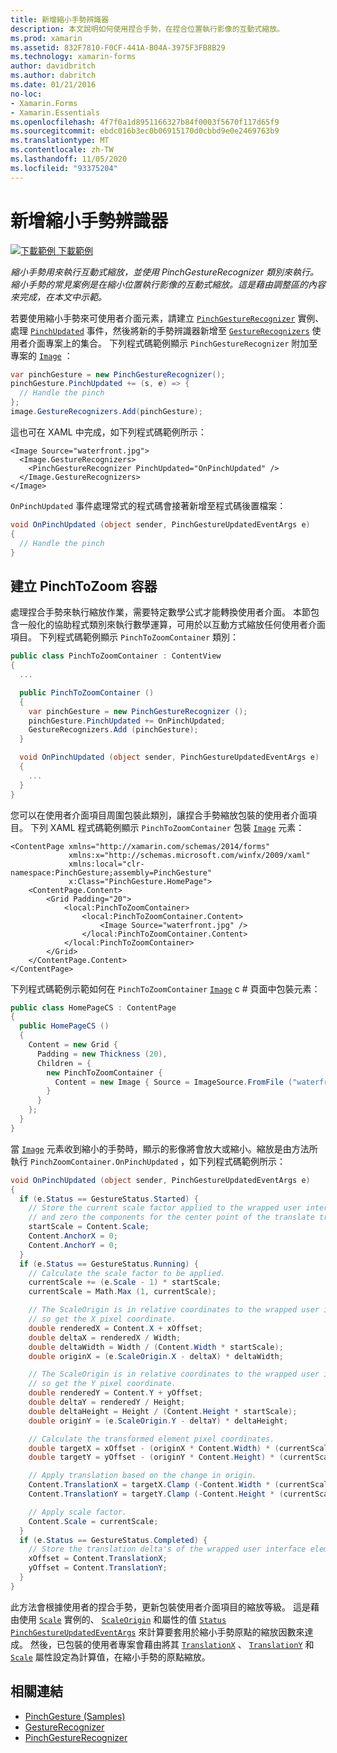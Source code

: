 ```yaml
---
title: 新增縮小手勢辨識器
description: 本文說明如何使用捏合手勢，在捏合位置執行影像的互動式縮放。
ms.prod: xamarin
ms.assetid: 832F7810-F0CF-441A-B04A-3975F3FB8B29
ms.technology: xamarin-forms
author: davidbritch
ms.author: dabritch
ms.date: 01/21/2016
no-loc:
- Xamarin.Forms
- Xamarin.Essentials
ms.openlocfilehash: 4f7f0a1d8951166327b84f0003f5670f117d65f9
ms.sourcegitcommit: ebdc016b3ec0b06915170d0cbbd9e0e2469763b9
ms.translationtype: MT
ms.contentlocale: zh-TW
ms.lasthandoff: 11/05/2020
ms.locfileid: "93375204"
---
```

# <a name="add-a-pinch-gesture-recognizer"></a>新增縮小手勢辨識器

[![下載範例](~/media/shared/download.png) 下載範例](/samples/xamarin/xamarin-forms-samples/workingwithgestures-pinchgesture)

_縮小手勢用來執行互動式縮放，並使用 PinchGestureRecognizer 類別來執行。縮小手勢的常見案例是在縮小位置執行影像的互動式縮放。這是藉由調整區的內容來完成，在本文中示範。_

若要使用縮小手勢來可使用者介面元素，請建立 [`PinchGestureRecognizer`](xref:Xamarin.Forms.PinchGestureRecognizer) 實例、處理 [`PinchUpdated`](xref:Xamarin.Forms.PinchGestureRecognizer.PinchUpdated) 事件，然後將新的手勢辨識器新增至 [`GestureRecognizers`](xref:Xamarin.Forms.View.GestureRecognizers) 使用者介面專案上的集合。 下列程式碼範例顯示 `PinchGestureRecognizer` 附加至專案的 [`Image`](xref:Xamarin.Forms.Image) ：

```csharp
var pinchGesture = new PinchGestureRecognizer();
pinchGesture.PinchUpdated += (s, e) => {
  // Handle the pinch
};
image.GestureRecognizers.Add(pinchGesture);
```

這也可在 XAML 中完成，如下列程式碼範例所示：

```xaml
<Image Source="waterfront.jpg">
  <Image.GestureRecognizers>
    <PinchGestureRecognizer PinchUpdated="OnPinchUpdated" />
  </Image.GestureRecognizers>
</Image>
```

`OnPinchUpdated` 事件處理常式的程式碼會接著新增至程式碼後置檔案：

```csharp
void OnPinchUpdated (object sender, PinchGestureUpdatedEventArgs e)
{
  // Handle the pinch
}
```

## <a name="creating-a-pinchtozoom-container"></a>建立 PinchToZoom 容器

處理捏合手勢來執行縮放作業，需要特定數學公式才能轉換使用者介面。 本節包含一般化的協助程式類別來執行數學運算，可用於以互動方式縮放任何使用者介面項目。 下列程式碼範例顯示 `PinchToZoomContainer` 類別：

```csharp
public class PinchToZoomContainer : ContentView
{
  ...

  public PinchToZoomContainer ()
  {
    var pinchGesture = new PinchGestureRecognizer ();
    pinchGesture.PinchUpdated += OnPinchUpdated;
    GestureRecognizers.Add (pinchGesture);
  }

  void OnPinchUpdated (object sender, PinchGestureUpdatedEventArgs e)
  {
    ...
  }
}
```

您可以在使用者介面項目周圍包裝此類別，讓捏合手勢縮放包裝的使用者介面項目。 下列 XAML 程式碼範例顯示 `PinchToZoomContainer` 包裝 [`Image`](xref:Xamarin.Forms.Image) 元素：

```xaml
<ContentPage xmlns="http://xamarin.com/schemas/2014/forms"
             xmlns:x="http://schemas.microsoft.com/winfx/2009/xaml"
             xmlns:local="clr-namespace:PinchGesture;assembly=PinchGesture"
             x:Class="PinchGesture.HomePage">
    <ContentPage.Content>
        <Grid Padding="20">
            <local:PinchToZoomContainer>
                <local:PinchToZoomContainer.Content>
                    <Image Source="waterfront.jpg" />
                </local:PinchToZoomContainer.Content>
            </local:PinchToZoomContainer>
        </Grid>
    </ContentPage.Content>
</ContentPage>
```

下列程式碼範例示範如何在 `PinchToZoomContainer` [`Image`](xref:Xamarin.Forms.Image) c # 頁面中包裝元素：

```csharp
public class HomePageCS : ContentPage
{
  public HomePageCS ()
  {
    Content = new Grid {
      Padding = new Thickness (20),
      Children = {
        new PinchToZoomContainer {
          Content = new Image { Source = ImageSource.FromFile ("waterfront.jpg") }
        }
      }
    };
  }
}
```

當 [`Image`](xref:Xamarin.Forms.Image) 元素收到縮小的手勢時，顯示的影像將會放大或縮小。縮放是由方法所執行 `PinchZoomContainer.OnPinchUpdated` ，如下列程式碼範例所示：

```csharp
void OnPinchUpdated (object sender, PinchGestureUpdatedEventArgs e)
{
  if (e.Status == GestureStatus.Started) {
    // Store the current scale factor applied to the wrapped user interface element,
    // and zero the components for the center point of the translate transform.
    startScale = Content.Scale;
    Content.AnchorX = 0;
    Content.AnchorY = 0;
  }
  if (e.Status == GestureStatus.Running) {
    // Calculate the scale factor to be applied.
    currentScale += (e.Scale - 1) * startScale;
    currentScale = Math.Max (1, currentScale);

    // The ScaleOrigin is in relative coordinates to the wrapped user interface element,
    // so get the X pixel coordinate.
    double renderedX = Content.X + xOffset;
    double deltaX = renderedX / Width;
    double deltaWidth = Width / (Content.Width * startScale);
    double originX = (e.ScaleOrigin.X - deltaX) * deltaWidth;

    // The ScaleOrigin is in relative coordinates to the wrapped user interface element,
    // so get the Y pixel coordinate.
    double renderedY = Content.Y + yOffset;
    double deltaY = renderedY / Height;
    double deltaHeight = Height / (Content.Height * startScale);
    double originY = (e.ScaleOrigin.Y - deltaY) * deltaHeight;

    // Calculate the transformed element pixel coordinates.
    double targetX = xOffset - (originX * Content.Width) * (currentScale - startScale);
    double targetY = yOffset - (originY * Content.Height) * (currentScale - startScale);

    // Apply translation based on the change in origin.
    Content.TranslationX = targetX.Clamp (-Content.Width * (currentScale - 1), 0);
    Content.TranslationY = targetY.Clamp (-Content.Height * (currentScale - 1), 0);

    // Apply scale factor.
    Content.Scale = currentScale;
  }
  if (e.Status == GestureStatus.Completed) {
    // Store the translation delta's of the wrapped user interface element.
    xOffset = Content.TranslationX;
    yOffset = Content.TranslationY;
  }
}
```

此方法會根據使用者的捏合手勢，更新包裝使用者介面項目的縮放等級。 這是藉由使用 [`Scale`](xref:Xamarin.Forms.PinchGestureUpdatedEventArgs.Scale) 實例的、 [`ScaleOrigin`](xref:Xamarin.Forms.PinchGestureUpdatedEventArgs.ScaleOrigin) 和屬性的值 [`Status`](xref:Xamarin.Forms.PinchGestureUpdatedEventArgs.Status) [`PinchGestureUpdatedEventArgs`](xref:Xamarin.Forms.PinchGestureUpdatedEventArgs) 來計算要套用於縮小手勢原點的縮放因數來達成。 然後，已包裝的使用者專案會藉由將其 [`TranslationX`](xref:Xamarin.Forms.VisualElement.TranslationX) 、 [`TranslationY`](xref:Xamarin.Forms.VisualElement.TranslationY) 和 [`Scale`](xref:Xamarin.Forms.VisualElement.Scale) 屬性設定為計算值，在縮小手勢的原點縮放。

## <a name="related-links"></a>相關連結

- [PinchGesture (Samples)](/samples/xamarin/xamarin-forms-samples/workingwithgestures-pinchgesture)
- [GestureRecognizer](xref:Xamarin.Forms.GestureRecognizer)
- [PinchGestureRecognizer](xref:Xamarin.Forms.PinchGestureRecognizer)